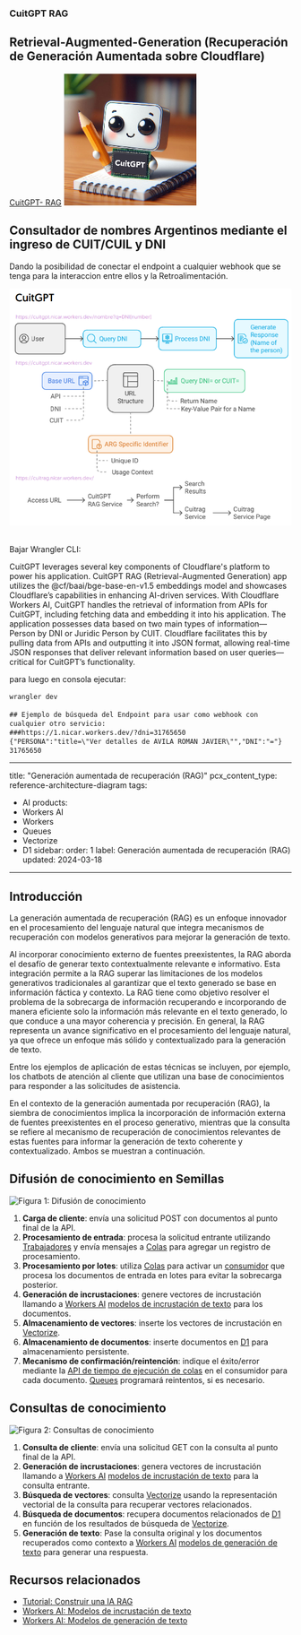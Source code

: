 ### CuitGPT RAG 
## Retrieval-Augmented-Generation (Recuperación de Generación Aumentada sobre Cloudflare)
[CuitGPT- RAG](https://cuit.nicar.workers.dev)
![CuitGPT Logo](https://github.com/starlinktuc/rag/blob/main/CuitGPT_Logo.png)

## Consultador de nombres Argentinos mediante el ingreso de CUIT/CUIL y DNI
Dando la posibilidad de conectar el endpoint a cualquier webhook que se tenga para la interaccion entre ellos y la Retroalimentación.

![CuitGPT Diagrama](https://github.com/starlinktuc/rag/blob/main/CuitGPT.png)

<br>
Bajar Wrangler CLI: 


CuitGPT leverages several key components of Cloudflare's platform to power his application. CuitGPT RAG (Retrieval-Augmented Generation) app utilizes the @cf/baai/bge-base-en-v1.5 embeddings model and showcases Cloudflare’s capabilities in enhancing AI-driven services.
With Cloudflare Workers AI, CuitGPT handles the retrieval of information from APIs for CuitGPT, including fetching data and embedding it into his application. The application possesses data based on two main types of information— Person by DNI or Juridic Person by CUIT. Cloudflare facilitates this by pulling data from APIs and outputting it into JSON format, allowing real-time JSON responses that deliver relevant information based on user queries—critical for CuitGPT’s functionality.

para luego en consola ejecutar:

```
wrangler dev

## Ejemplo de búsqueda del Endpoint para usar como webhook con cualquier otro servicio:
###https://1.nicar.workers.dev/?dni=31765650
{"PERSONA":"title=\"Ver detalles de AVILA ROMAN JAVIER\"","DNI":"="}
31765650
```


---
title: "Generación aumentada de recuperación (RAG)"
pcx_content_type: reference-architecture-diagram
tags:
- AI
products:
- Workers AI
- Workers
- Queues
- Vectorize
- D1
sidebar:
order: 1
label: Generación aumentada de recuperación (RAG)
updated: 2024-03-18
---

## Introducción

La generación aumentada de recuperación (RAG) es un enfoque innovador en el procesamiento del lenguaje natural que integra mecanismos de recuperación con modelos generativos para mejorar la generación de texto.

Al incorporar conocimiento externo de fuentes preexistentes, la RAG aborda el desafío de generar texto contextualmente relevante e informativo. Esta integración permite a la RAG superar las limitaciones de los modelos generativos tradicionales al garantizar que el texto generado se base en información fáctica y contexto. La RAG tiene como objetivo resolver el problema de la sobrecarga de información recuperando e incorporando de manera eficiente solo la información más relevante en el texto generado, lo que conduce a una mayor coherencia y precisión. En general, la RAG representa un avance significativo en el procesamiento del lenguaje natural, ya que ofrece un enfoque más sólido y contextualizado para la generación de texto.

Entre los ejemplos de aplicación de estas técnicas se incluyen, por ejemplo, los chatbots de atención al cliente que utilizan una base de conocimientos para responder a las solicitudes de asistencia.

En el contexto de la generación aumentada por recuperación (RAG), la siembra de conocimientos implica la incorporación de información externa de fuentes preexistentes en el proceso generativo, mientras que la consulta se refiere al mecanismo de recuperación de conocimientos relevantes de estas fuentes para informar la generación de texto coherente y contextualizado. Ambos se muestran a continuación.

## Difusión de conocimiento en Semillas

![Figura 1: Difusión de conocimiento](https://developers.cloudflare.com/_astro/rag-architecture-seeding.IGy0Ht3t_10QUdB.svg)

1. **Carga de cliente**: envía una solicitud POST con documentos al punto final de la API.
2. **Procesamiento de entrada**: procesa la solicitud entrante utilizando [Trabajadores](/trabajadores/) y envía mensajes a [Colas](/queues/) para agregar un registro de procesamiento.
3. **Procesamiento por lotes**: utiliza [Colas](/queues/) para activar un [consumidor](/queues/reference/how-queues-works/#consumers) que procesa los documentos de entrada en lotes para evitar la sobrecarga posterior.
4. **Generación de incrustaciones**: genere vectores de incrustación llamando a [Workers AI](/workers-ai/) [modelos de incrustación de texto](/workers-ai/models/#text-embeddings) para los documentos.
5. **Almacenamiento de vectores**: inserte los vectores de incrustación en [Vectorize](/vectorize/).
6. **Almacenamiento de documentos**: inserte documentos en [D1](/d1/) para almacenamiento persistente.
7. **Mecanismo de confirmación/reintención**: indique el éxito/error mediante la [API de tiempo de ejecución de colas](/queues/configuration/javascript-apis/#message) en el consumidor para cada documento. [Queues](/queues/) programará reintentos, si es necesario.

## Consultas de conocimiento

![Figura 2: Consultas de conocimiento](https://developers.cloudflare.com/_astro/rag-architecture-query.Bs-0_T0y_Z157MNu.svg)

1. **Consulta de cliente**: envía una solicitud GET con la consulta al punto final de la API.
2. **Generación de incrustaciones**: genera vectores de incrustación llamando a [Workers AI](/workers-ai/) [modelos de incrustación de texto](/workers-ai/models/#text-embeddings) para la consulta entrante.
3. **Búsqueda de vectores**: consulta [Vectorize](/vectorize/) usando la representación vectorial de la consulta para recuperar vectores relacionados.
4. **Búsqueda de documentos**: recupera documentos relacionados de [D1](/d1/) en función de los resultados de búsqueda de [Vectorize](/vectorize/).
5. **Generación de texto**: Pase la consulta original y los documentos recuperados como contexto a [Workers AI](/workers-ai/) [modelos de generación de texto](/workers-ai/models/#text-generation) para generar una respuesta.

## Recursos relacionados

- [Tutorial: Construir una IA RAG](/workers-ai/tutorials/build-a-retrieval-augmented-generation-ai/)
- [Workers AI: Modelos de incrustación de texto](/workers-ai/models/#text-embeddings)
- [Workers AI: Modelos de generación de texto](/workers-ai/models/#text-generation)
